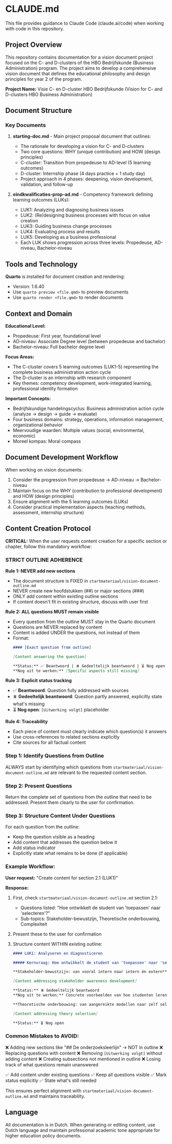 # CLAUDE.md

This file provides guidance to Claude Code (claude.ai/code) when working with code in this repository.

## Project Overview

This repository contains documentation for a vision document project focused on the C- and D-clusters of the HBO Bedrijfskunde (Business Administration) program. The project aims to develop a comprehensive vision document that defines the educational philosophy and design principles for year 2 of the program.

**Project Name:** Visie C- en D-cluster HBO Bedrijfskunde (Vision for C- and D-clusters HBO Business Administration)

## Document Structure

### Key Documents

1. **starting-doc.md** - Main project proposal document that outlines:
   - The rationale for developing a vision for C- and D-clusters
   - Two core questions: WHY (unique contribution) and HOW (design principles)
   - C-cluster: Transition from propedeuse to AD-level (5 learning outcomes)
   - D-cluster: Internship phase (4 days practice + 1 study day)
   - Project approach in 4 phases: deepening, vision development, validation, and follow-up

2. **eindkwalificaties-prop-ad.md** - Competency framework defining learning outcomes (LUKs):
   - LUK1: Analyzing and diagnosing business issues
   - LUK2: (Re)designing business processes with focus on value creation
   - LUK3: Guiding business change processes
   - LUK4: Evaluating process and results
   - LUK5: Developing as a business professional
   - Each LUK shows progression across three levels: Propedeuse, AD-niveau, Bachelor-niveau

## Tools and Technology

**Quarto** is installed for document creation and rendering:

- Version: 1.6.40
- Use `quarto preview <file.qmd>` to preview documents
- Use `quarto render <file.qmd>` to render documents

## Context and Domain

**Educational Level:**

- Propedeuse: First year, foundational level
- AD-niveau: Associate Degree level (between propedeuse and bachelor)
- Bachelor-niveau: Full bachelor degree level

**Focus Areas:**

- The C-cluster covers 5 learning outcomes (LUK1-5) representing the complete business administration action cycle
- The D-cluster is an internship with research component
- Key themes: competency development, work-integrated learning, professional identity formation

**Important Concepts:**

- Bedrijfskundige handelingscyclus: Business administration action cycle (analyze → design → guide → evaluate)
- Four business domains: strategy, operations, information management, organizational behavior
- Meervoudige waarden: Multiple values (social, environmental, economic)
- Moreel kompas: Moral compass

## Document Development Workflow

When working on vision documents:

1. Consider the progression from propedeuse → AD-niveau → Bachelor-niveau
2. Maintain focus on the WHY (contribution to professional development) and HOW (design principles)
3. Ensure alignment with the 5 learning outcomes (LUKs)
4. Consider practical implementation aspects (teaching methods, assessment, internship structure)

## Content Creation Protocol

**CRITICAL:** When the user requests content creation for a specific section or chapter, follow this mandatory workflow:

### STRICT OUTLINE ADHERENCE

**Rule 1: NEVER add new sections**
- The document structure is FIXED in `startmateriaal/vision-document-outline.md`
- NEVER create new hoofdstukken (##) or major sections (###)
- ONLY add content within existing outline sections
- If content doesn't fit in existing structure, discuss with user first

**Rule 2: ALL questions MUST remain visible**
- Every question from the outline MUST stay in the Quarto document
- Questions are NEVER replaced by content
- Content is added UNDER the questions, not instead of them
- Format:
  ```markdown
  #### [Exact question from outline]

  [Content answering the question]

  **Status:** ✅ Beantwoord | ⏸️ Gedeeltelijk beantwoord | ⏳ Nog open
  **Nog uit te werken:** [Specific aspects still missing]
  ```

**Rule 3: Explicit status tracking**
- ✅ **Beantwoord**: Question fully addressed with sources
- ⏸️ **Gedeeltelijk beantwoord**: Question partly answered, explicitly state what's missing
- ⏳ **Nog open**: `[Uitwerking volgt]` placeholder

**Rule 4: Traceability**
- Each piece of content must clearly indicate which question(s) it answers
- Use cross-references to related sections explicitly
- Cite sources for all factual content

### Step 1: Identify Questions from Outline
ALWAYS start by identifying which questions from `startmateriaal/vision-document-outline.md` are relevant to the requested content section.

### Step 2: Present Questions
Return the complete set of questions from the outline that need to be addressed. Present them clearly to the user for confirmation.

### Step 3: Structure Content Under Questions
For each question from the outline:
- Keep the question visible as a heading
- Add content that addresses the question below it
- Add status indicator
- Explicitly state what remains to be done (if applicable)

### Example Workflow:

**User request:** "Create content for section 2.1 (LUK1)"

**Response:**
1. First, check `startmateriaal/vision-document-outline.md` section 2.1:
   - Questions listed: "Hoe ontwikkelt de student van 'toepassen' naar 'selecteren'?"
   - Sub-topics: Stakeholder-bewustzijn, Theoretische onderbouwing, Complexiteit

2. Present these to the user for confirmation

3. Structure content WITHIN existing outline:
   ```markdown
   #### LUK1: Analyseren en diagnosticeren

   ##### Kernvraag: Hoe ontwikkelt de student van 'toepassen' naar 'selecteren'?

   **Stakeholder-bewustzijn: van vooral intern naar intern én extern**

   [Content addressing stakeholder awareness development]

   **Status:** ⏸️ Gedeeltelijk beantwoord
   **Nog uit te werken:** Concrete voorbeelden van hoe studenten leren externe stakeholders te identificeren

   **Theoretische onderbouwing: van aangereikte modellen naar zelf selecteren relevante theorieën**

   [Content addressing theory selection]

   **Status:** ⏳ Nog open
   ```

### Common Mistakes to AVOID:

❌ Adding new sections like "## De onderzoeksleerlijn" → NOT in outline
❌ Replacing questions with content
❌ Removing `[Uitwerking volgt]` without adding content
❌ Creating subsections not mentioned in outline
❌ Losing track of what questions remain unanswered

✅ Add content under existing questions
✅ Keep all questions visible
✅ Mark status explicitly
✅ State what's still needed

This ensures perfect alignment with `startmateriaal/vision-document-outline.md` and maintains traceability.

## Language

All documentation is in Dutch. When generating or editing content, use Dutch language and maintain professional academic tone appropriate for higher education policy documents.
